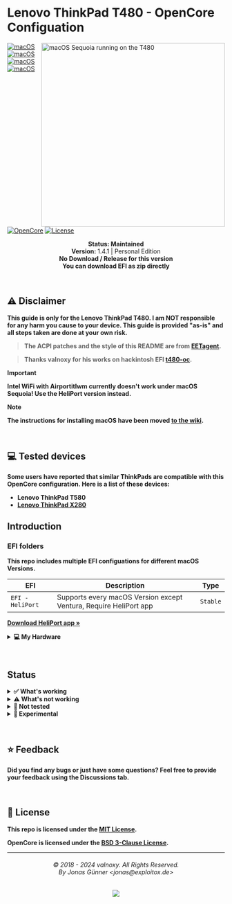 # Lenovo ThinkPad T480 - OpenCore Configuation

<img align="right" src="https://shorturl.at/xbc4z" alt="macOS Sequoia running on the T480" width="425">

[![macOS](https://img.shields.io/badge/macOS-Monterey-brightgreen.svg?logo=apple)](https://developer.apple.com/documentation/macos-release-notes)
[![macOS](https://img.shields.io/badge/macOS-Ventura-brightgreen.svg?logo=apple)](https://developer.apple.com/documentation/macos-release-notes)
[![macOS](https://img.shields.io/badge/macOS-Sonoma-brightgreen.svg?logo=apple)](https://developer.apple.com/documentation/macos-release-notes)
[![macOS](https://img.shields.io/badge/macOS-Sequoia-brightgreen.svg?logo=apple)](https://developer.apple.com/documentation/macos-release-notes)
[![OpenCore](https://img.shields.io/badge/OpenCore-1.0.1-blue.svg)](https://github.com/acidanthera/OpenCorePkg)
[![License](https://img.shields.io/badge/license-MIT-purple.svg)](/LICENSE)

<p align="center">
   <strong>Status: Maintained</strong>
   <br />
   <strong>Version: </strong>1.4.1 | Personal Edition
   <br />
   <strong>No Download / Release for this version
   <br />
   <strong>You can download EFI as zip directly
   <br />
  </p>
</p>
</br>

## ⚠️ Disclaimer
This guide is only for the Lenovo ThinkPad T480. I am NOT responsible for any harm you cause to your device. This guide is provided "as-is" and all steps taken are done at your own risk.

> The ACPI patches and the style of this README are from [EETagent](https://github.com/EETagent/T480-OpenCore-Hackintosh).

> Thanks valnoxy for his works on hackintosh EFI [t480-oc](https://github.com/valnoxy/t480-oc).

> [!IMPORTANT]
> Intel WiFi with Airportitlwm currently doesn't work under macOS Sequoia! Use the HeliPort version instead.

> [!NOTE]
> The instructions for installing macOS have been moved [to the wiki](https://github.com/valnoxy/t480-oc/wiki).


&nbsp;

## 💻 Tested devices
Some users have reported that similar ThinkPads are compatible with this OpenCore configuration. Here is a list of these devices:

- Lenovo ThinkPad T580
- [Lenovo ThinkPad X280](https://github.com/valnoxy/t480-oc/discussions/47)

## Introduction

### EFI folders

This repo includes multiple EFI configuations for different macOS Versions.

| EFI               | Description                                                               | Type      |
| ----------------- | ------------------------------------------------------------------------- | --------- |
| `EFI - HeliPort`  | Supports every macOS Version except Ventura, Require HeliPort app         | `Stable`  |

<a href="https://github.com/OpenIntelWireless/HeliPort/releases"><strong>
Download HeliPort app »</strong></a>

<details>
<summary><strong>💻 My Hardware</strong></summary>
<br>
These are the Hardware component I use. But this OpenCore configuation <strong>should still work</strong> with your device, even if the components are not equal.

Check the model of your WiFi & Bluetooth card. Intel cards should be compatible with itlwm (or AirportItlwm). If your card is from another manufacturer, please check if your card supports macOS. macOS Sonoma no longer supports Broadcom Wifi cards.

| Category  | Component                            |
| --------- | ------------------------------------ |
| CPU       | Intel Core i5-8350U                  |
| GPU       | Intel UHD Graphics 620               |
| SSD       | WD SN520 512GB NVMe SSD   	   |
| Memory    | 20GB DDR4 2400Mhz                    |
| Camera    | 720p Camera                          |
| WiFi & BT | Intel® Dual Band Wireless-AC 8265*   |

*i'm ordering bcm94360cs2, when it's arrived i'll do guide for how to replace it for t480

</details>  

</details>

&nbsp;

## Status

<details>  
<summary><strong>✅ What's working</strong></summary>
</br>
 
- [x] Intel WiFi & Bluetooth (Only Heliport Support)
- [x] Audio (Audio Jack & Speaker)
- [X] Brightness / Volume Control
- [X] Battery Information
- [X] USB Ports & Built-in Camera
- [X] Graphics Acceleration
- [X] Trackpoint / Touchpad
- [X] Power management / Sleep
- [X] FaceTime / iMessage (iServices)
- [X] HDMI
- [X] Automatic OS updates
- [X] SIP / FireVault 2
- [X] USB-C
- [X] DRM (Partially)
- Safari (Partially), Apple Music, and Apple TV seem to works with unfairgva=4 (Safari DRM only works on content that support HLS encryption)
- [X] Thunderbolt 3 (Cold Boot only for now)

</details>

<details>  
<summary><strong>⚠️ What's not working</strong></summary>
</br>

- [ ] Fingerprint Reader 
  - Disabled with NoTouchID kext
- [ ] Dualbooting Windows / Linux (with OpenCore) 
  - BSOD in windows, not recommend to do dualboot with this EFI / Use rEFInd for dual boot instead
- [ ] Iphone mirroring (15.0+)
  - Require macbook with T2 chips 
</details>

<details>  
<summary><strong>🔄 Not tested</strong></summary>
</br>

- [ ] WWAN
- [ ] Handoff / Universal Clipboard
- [ ] Sidecar (Cable) / AirPlay to Mac
- [ ] AirDrop & Continuity / Apple Watch Unlock / Sidecar Wireless
  - Only support for BCM Card / keep it untested as i'm ordering new one
</details>

<details>  
<summary><strong>🔧 Experimental</strong></summary>
</br>

- [ ] Apple GuC Firmware (igfxfw=2)
  - It does booted on T480, but cpu frequent stuck at very low frequency
- [ ] rps-control (igfxrpsc=1)
  - works good, but need more time to test
- [ ] alcid
  - sound broken after sleep, not sure if this is necessary
- [ ] bios unlock stuff (CFG Unlock / DVMT Unlock)
  - i have no plan to do this until i got hand of real m1 macbook (but if you do, highly recommend for cfg / dvmt stuff)  
</details>

&nbsp;

## ⭐️ Feedback
Did you find any bugs or just have some questions? Feel free to provide your feedback using the Discussions tab.

&nbsp;

## 📜 License

This repo is licensed under the [MIT License](https://github.com/valnoxy/t480-oc/blob/main/LICENSE).

OpenCore is licensed under the [BSD 3-Clause License](https://github.com/acidanthera/OpenCorePkg/blob/master/LICENSE.txt).

<hr>
<h6 align="center">© 2018 - 2024 valnoxy. All Rights Reserved. 
<br>
By Jonas Günner &lt;jonas@exploitox.de&gt;</h6>
<p align="center">
	<a href="https://github.com/valnoxy/t480-oc/blob/main/LICENSE"><img src="https://img.shields.io/static/v1.svg?style=for-the-badge&label=License&message=MIT&logoColor=d9e0ee&colorA=363a4f&colorB=b7bdf8"/></a>
</p>
